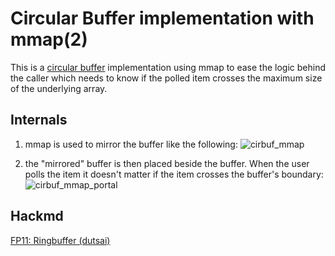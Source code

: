 # Circular Buffer implementation with mmap(2)

This is a [circular buffer](https://en.wikipedia.org/wiki/Circular_buffer)
implementation using mmap to ease the logic behind the caller which
needs to know if the polled item crosses the maximum size of the
underlying array.

## Internals

1. mmap is used to mirror the buffer like the following:
![cirbuf_mmap](docs/circular_buffer_mmap.png)

2. the "mirrored" buffer is then placed beside the buffer.
   When the user polls the item it doesn't matter if the item crosses the buffer's boundary:
![cirbuf_mmap_portal](docs/circular_buffer_mmap_portal.png)

## Hackmd
[FP11: Ringbuffer (dutsai)](https://hackmd.io/wYY7ZxOjQSObarbXHeMgVA?both)
